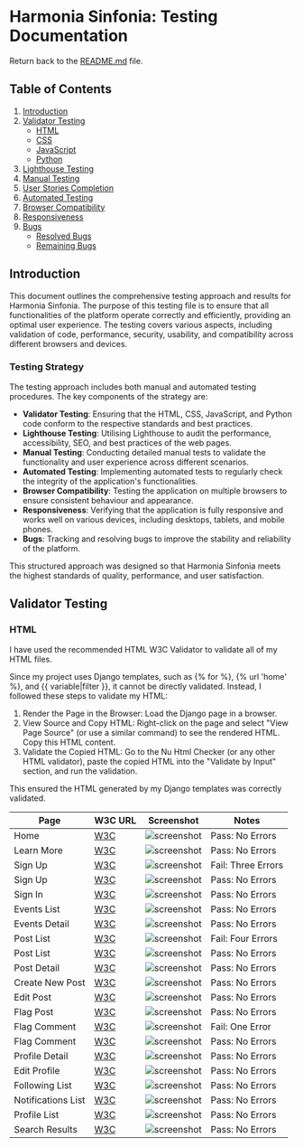 # Harmonia Sinfonia: Testing Documentation

Return back to the [README.md](README.md) file.

## Table of Contents

1. [Introduction](#introduction)
2. [Validator Testing](#validator-testing)
   - [HTML](#html)
   - [CSS](#css)
   - [JavaScript](#javascript)
   - [Python](#python)
3. [Lighthouse Testing](#lighthouse-testing)
4. [Manual Testing](#manual-testing)
5. [User Stories Completion](#user-stories-completion)
6. [Automated Testing](#automated-testing)
7. [Browser Compatibility](#browser-compatibility)
8. [Responsiveness](#responsiveness)
9. [Bugs](#bugs)
   - [Resolved Bugs](#resolved-bugs)
   - [Remaining Bugs](#remaining-bugs)

## Introduction

This document outlines the comprehensive testing approach and results for Harmonia Sinfonia. The purpose of this testing file is to ensure that all functionalities of the platform operate correctly and efficiently, providing an optimal user experience. The testing covers various aspects, including validation of code, performance, security, usability, and compatibility across different browsers and devices.

### Testing Strategy

The testing approach includes both manual and automated testing procedures. The key components of the strategy are:

- **Validator Testing**: Ensuring that the HTML, CSS, JavaScript, and Python code conform to the respective standards and best practices.
- **Lighthouse Testing**: Utilising Lighthouse to audit the performance, accessibility, SEO, and best practices of the web pages.
- **Manual Testing**: Conducting detailed manual tests to validate the functionality and user experience across different scenarios.
- **Automated Testing**: Implementing automated tests to regularly check the integrity of the application's functionalities.
- **Browser Compatibility**: Testing the application on multiple browsers to ensure consistent behaviour and appearance.
- **Responsiveness**: Verifying that the application is fully responsive and works well on various devices, including desktops, tablets, and mobile phones.
- **Bugs**: Tracking and resolving bugs to improve the stability and reliability of the platform.

This structured approach was designed so that Harmonia Sinfonia meets the highest standards of quality, performance, and user satisfaction.

## Validator Testing

### HTML

I have used the recommended HTML W3C Validator to validate all of my HTML files.

Since my project uses Django templates, such as {% for %}, {% url 'home' %}, and {{ variable|filter }}, it cannot be directly validated. Instead, I followed these steps to validate my HTML:

1. Render the Page in the Browser: Load the Django page in a browser.
2. View Source and Copy HTML: Right-click on the page and select "View Page Source" (or use a similar command) to see the rendered HTML. Copy this HTML content.
3. Validate the Copied HTML: Go to the Nu Html Checker (or any other HTML validator), paste the copied HTML into the "Validate by Input" section, and run the validation.

This ensured the HTML generated by my Django templates was correctly validated.

| Page          | W3C URL | Screenshot                                     | Notes       |
|---------------|---------|------------------------------------------------|-------------|
| Home          | [W3C]() | ![screenshot](documentation/testing/home-pass.png) | Pass: No Errors |
| Learn More    | [W3C]() | ![screenshot](documentation/testing/learnmore-pass.png) | Pass: No Errors |
| Sign Up    | [W3C]() | ![screenshot](documentation/testing/signup-fail.png) | Fail: Three Errors |
| Sign Up    | [W3C]() | ![screenshot](documentation/testing/signup-pass.png) | Pass: No Errors |
| Sign In    | [W3C]() | ![screenshot](documentation/testing/signin-pass.png) | Pass: No Errors |
| Events List    | [W3C]() | ![screenshot](documentation/testing/eventslist-pass.png) | Pass: No Errors |
| Events Detail    | [W3C]() | ![screenshot](documentation/testing/eventsdetail-pass.png) | Pass: No Errors |
| Post List    | [W3C]() | ![screenshot](documentation/testing/postlist-fail.png) | Fail: Four Errors |
| Post List    | [W3C]() | ![screenshot](documentation/testing/postlist-pass.png) | Pass: No Errors |
| Post Detail    | [W3C]() | ![screenshot](documentation/testing/postdetail-pass.png) | Pass: No Errors |
| Create New Post    | [W3C]() | ![screenshot](documentation/testing/createnewpost-post.png) | Pass: No Errors |
| Edit Post    | [W3C]() | ![screenshot](documentation/testing/editpost-pass.png) | Pass: No Errors |
| Flag Post    | [W3C]() | ![screenshot](documentation/testing/flagpost-pass.png) | Pass: No Errors |
| Flag Comment    | [W3C]() | ![screenshot](documentation/testing/flagcomment-fail.png) | Fail: One Error |
| Flag Comment    | [W3C]() | ![screenshot](documentation/testing/flagcomment-pass.png) | Pass: No Errors |
| Profile Detail   | [W3C]() | ![screenshot](documentation/testing/profiledetail-pass.png) | Pass: No Errors |
| Edit Profile   | [W3C]() | ![screenshot](documentation/testing/editprofile-pass.png) | Pass: No Errors |
| Following List   | [W3C]() | ![screenshot](documentation/testing/followinglist-pass.png) | Pass: No Errors |
| Notifications List   | [W3C]() | ![screenshot](documentation/testing/notificationslist-pass.png) | Pass: No Errors |
| Profile List   | [W3C]() | ![screenshot](documentation/testing/profilelist-pass.png) | Pass: No Errors |
| Search Results   | [W3C]() | ![screenshot](documentation/testing/searchresults-pass.png) | Pass: No Errors |


